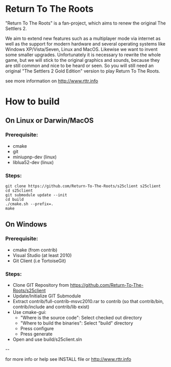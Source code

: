 # Return To The Roots

"Return To The Roots" is a fan-project, which aims to renew the original The Settlers 2.

We aim to extend new features such as a multiplayer mode via internet as well as the support for modern hardware and several operating systems like Windows XP/Vista/Seven, Linux and MacOS. Likewise we want to invent some smaller upgrades. Unfortunately it is necessary to rewrite the whole game, but we will stick to the original graphics and sounds, because they are still common and nice to be heard or seen.
So you will still need an original "The Settlers 2 Gold Edition" version to play Return To The Roots.

see more information on http://www.rttr.info

# How to build

## On Linux or Darwin/MacOS

### Prerequisite:
- cmake
- git
- miniupnp-dev (linux)
- liblua52-dev (linux)

### Steps:
```
git clone https://github.com/Return-To-The-Roots/s25client s25client
cd s25client
git submodule update --init
cd build
./cmake.sh --prefix=.
make
```

## On Windows

### Prerequisite:
- cmake (from contrib)
- Visual Studio (at least 2010)
- Git Client (i.e TortoiseGit)

### Steps:
- Clone GIT Repository from https://github.com/Return-To-The-Roots/s25client
- Update/Initialize GIT Submodule
- Extract contrib/full-contrib-msvc2010.rar to contrib (so that contrib/bin, contrib/include and contrib/lib exist)
- Use cmake-gui:
  - "Where is the source code": Select checked out directory
  - "Where to build the binaries": Select "build" directory
  - Press configure
  - Press generate
- Open and use build/s25client.sln

--

for more info or help see INSTALL file or http://www.rttr.info 
